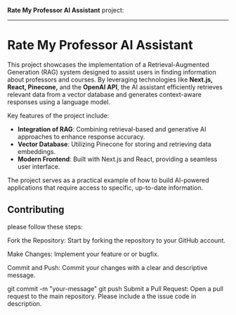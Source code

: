 **Rate My Professor AI Assistant** project:

---

# Rate My Professor AI Assistant

This project showcases the implementation of a Retrieval-Augmented Generation (RAG) system designed to assist users in finding information about professors and courses. By leveraging technologies like **Next.js, React, Pinecone,** and the **OpenAI API**, the AI assistant efficiently retrieves relevant data from a vector database and generates context-aware responses using a language model.

Key features of the project include:
- **Integration of RAG**: Combining retrieval-based and generative AI approaches to enhance response accuracy.
- **Vector Database**: Utilizing Pinecone for storing and retrieving data embeddings.
- **Modern Frontend**: Built with Next.js and React, providing a seamless user interface.

The project serves as a practical example of how to build AI-powered applications that require access to specific, up-to-date information.


## Contributing
please follow these steps:

Fork the Repository: Start by forking the repository to your GitHub account.

Make Changes: Implement your feature or  or bugfix.

Commit and Push: Commit your changes with a clear and descriptive message.

git commit -m "your-message"
git push 
Submit a Pull Request: Open a pull request to the main repository. Please include a the issue code in description.

